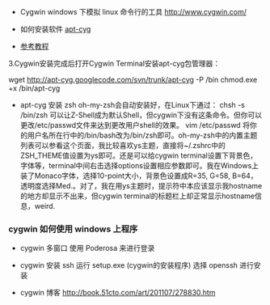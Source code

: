 
- Cygwin
  windows 下模拟 linux 命令行的工具
  http://www.cygwin.com/


- 如何安装软件
[apt-cyg](http://www.cnblogs.com/EasonWu/archive/2012/11/27/git-windows-setup-by-cygwin.html)
- [参考教程](http://www.2cto.com/os/201212/176551.html)


3.Cygwin安装完成后打开Cygwin Terminal安装apt-cyg包管理器：
 
wget http://apt-cyg.googlecode.com/svn/trunk/apt-cyg -P /bin
chmod.exe +x /bin/apt-cyg


- apt-cyg 安装 zsh
oh-my-zsh会自动安装好，在Linux下通过：
chsh -s /bin/zsh
可以让Z-Shell成为默认Shell，但cygwin下没有这条命令。但你可以更改/etc/passwd文件来达到更改用户shell的效果。
vim /etc/passwd
将你的用户名所在行中的/bin/bash改为/bin/zsh即可。oh-my-zsh中的内置主题列表可以参看这个页面，我比较喜欢ys主题，直接将~/.zshrc中的ZSH_THEME值设置为ys即可。还是可以给cygwin terminal设置下背景色，字体等，terminal中间右击选择options设置相应参数即可。我在Windows上装了Monaco字体，选择10-point大小，背景色设置成R=35, G=58, B=64，透明度选择Med.。对了，我在用ys主题时，提示符中本应该显示我hostname的地方却显示不出来，但cygwin terminal的标题栏上却正常显示hostname信息，weird.


### cygwin 如何使用 windows 上程序


- cygwin 多窗口
使用 Poderosa 来进行登录

- cygwin 安装 ssh
运行 setup.exe (cygwin的安装程序)
选择 openssh 进行安装


- cygwin 博客
  http://book.51cto.com/art/201107/278830.htm
